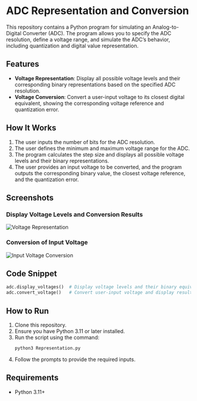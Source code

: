 # ADC Representation and Conversion

This repository contains a Python program for simulating an Analog-to-Digital Converter (ADC). The program allows you to specify the ADC resolution, define a voltage range, and simulate the ADC’s behavior, including quantization and digital value representation.

## Features
- **Voltage Representation**: Display all possible voltage levels and their corresponding binary representations based on the specified ADC resolution.
- **Voltage Conversion**: Convert a user-input voltage to its closest digital equivalent, showing the corresponding voltage reference and quantization error.

## How It Works
1. The user inputs the number of bits for the ADC resolution.
2. The user defines the minimum and maximum voltage range for the ADC.
3. The program calculates the step size and displays all possible voltage levels and their binary representations.
4. The user provides an input voltage to be converted, and the program outputs the corresponding binary value, the closest voltage reference, and the quantization error.

## Screenshots

### Display Voltage Levels and Conversion Results
![Voltage Representation](https://github.com/user-attachments/assets/8a617f26-271e-48af-ad17-a1e592b89feb)
### Conversion of Input Voltage
![Input Voltage Conversion](https://github.com/user-attachments/assets/b55e2f86-7e66-4833-b43f-92b927a12ab2)

## Code Snippet
```python
adc.display_voltages()  # Display voltage levels and their binary equivalents
adc.convert_voltage()   # Convert user-input voltage and display results
```

## How to Run
1. Clone this repository.
2. Ensure you have Python 3.11 or later installed.
3. Run the script using the command:
   ```bash
   python3 Representation.py
   ```
4. Follow the prompts to provide the required inputs.

## Requirements
- Python 3.11+
